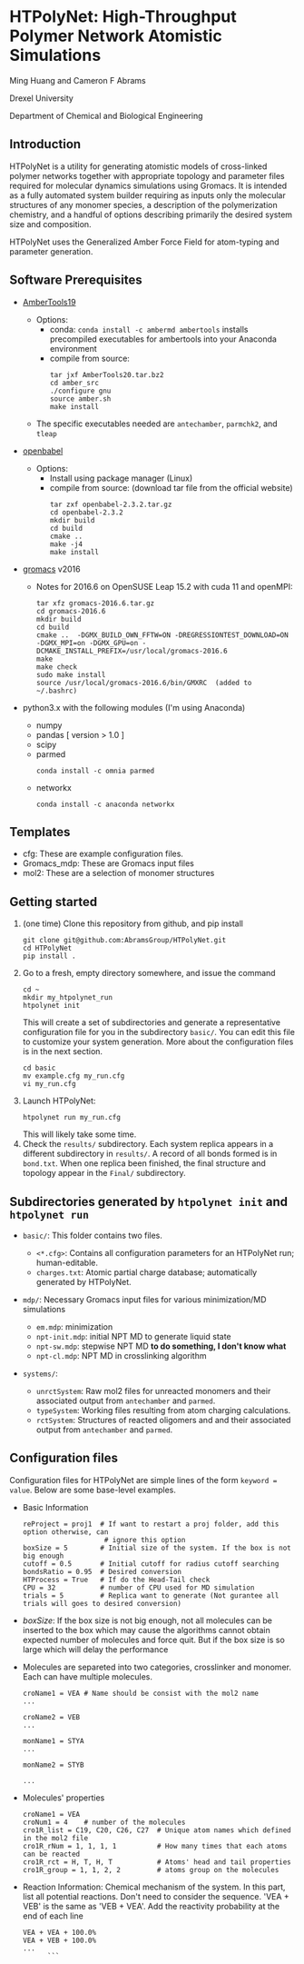 # HTPolyNet: High-Throughput Polymer Network Atomistic Simulations

Ming Huang and Cameron F Abrams

Drexel University

Department of Chemical and Biological Engineering

## Introduction

HTPolyNet is a utility for generating atomistic models of cross-linked polymer networks together with appropriate topology and parameter files required for molecular dynamics simulations using Gromacs.  It is intended as a fully automated system builder requiring as inputs only the molecular structures of any monomer species, a description of the polymerization chemistry, and a handful of options describing primarily the desired system size and composition.

HTPolyNet uses the Generalized Amber Force Field for atom-typing and parameter generation.

## Software Prerequisites
* [AmberTools19](https://ambermd.org/GetAmber.php#ambertools)
  - Options:
     * conda: `conda install -c ambermd ambertools` installs precompiled executables for ambertools into your Anaconda environment
     * compile from source:
       ```
       tar jxf AmberTools20.tar.bz2
       cd amber_src
       ./configure gnu
       source amber.sh
       make install
       ```
  - The specific executables needed are `antechamber`, `parmchk2`, and `tleap`
* [openbabel](http://openbabel.org/wiki/Category:Installation)
    - Options:
       * Install using package manager (Linux)
       * compile from source: (download tar file from the official website)
         ```
         tar zxf openbabel-2.3.2.tar.gz
         cd openbabel-2.3.2
         mkdir build
         cd build
         cmake ..
         make -j4
         make install
         ```
* [gromacs](https://manual.gromacs.org/documentation/2020/install-guide/index.html) v2016
  - Notes for 2016.6 on OpenSUSE Leap 15.2 with cuda 11 and openMPI:
    ```
    tar xfz gromacs-2016.6.tar.gz
    cd gromacs-2016.6
    mkdir build
    cd build
    cmake ..  -DGMX_BUILD_OWN_FFTW=ON -DREGRESSIONTEST_DOWNLOAD=ON -DGMX_MPI=on -DGMX_GPU=on -DCMAKE_INSTALL_PREFIX=/usr/local/gromacs-2016.6
    make
    make check
    sudo make install
    source /usr/local/gromacs-2016.6/bin/GMXRC  (added to ~/.bashrc)
    ```
  
* python3.x with the following modules (I'm using Anaconda)
  - numpy
  - pandas [ version > 1.0 ] 
  - scipy
  - parmed
    ```
    conda install -c omnia parmed
    ```
  - networkx
    ```
    conda install -c anaconda networkx
    ```

## Templates

* cfg:  These are example configuration files.
* Gromacs_mdp:  These are Gromacs input files
* mol2:  These are a selection of monomer structures

## Getting started

1. (one time) Clone this repository from github, and pip install
   ```
   git clone git@github.com:AbramsGroup/HTPolyNet.git
   cd HTPolyNet
   pip install .
   ```
2. Go to a fresh, empty directory somewhere, and issue the command 
   ```
   cd ~
   mkdir my_htpolynet_run
   htpolynet init
   ```
   This will create a set of subdirectories and generate a representative configuration file for you in the subdirectory `basic/`.  You can edit this file to customize your system generation.  More about the configuration files is in the next section.
   ```
   cd basic
   mv example.cfg my_run.cfg
   vi my_run.cfg
   ```
3. Launch HTPolyNet:
   ``` 
   htpolynet run my_run.cfg
   ```
   This will likely take some time.
4. Check the `results/` subdirectory.  Each system replica appears in a different subdirectory in `results/`.  A record of all bonds formed is in `bond.txt`. When one replica been finished, the final structure and topology appear in the `Final/` subdirectory. 

## Subdirectories generated by `htpolynet init` and `htpolynet run`

* `basic/`:  This folder contains two files. 
  - `<*.cfg>`:  Contains all configuration parameters for an HTPolyNet run; human-editable.
  - `charges.txt`: Atomic partial charge database; automatically generated by HTPolyNet. 
   
* `mdp/`: Necessary Gromacs input files for various minimization/MD simulations
  - `em.mdp`: minimization
  - `npt-init.mdp`: initial NPT MD to generate liquid state
  - `npt-sw.mdp`: stepwise NPT MD **to do something, I don't know what**
  - `npt-cl.mdp`: NPT MD in crosslinking algorithm
* `systems/`: 
  - `unrctSystem`: Raw mol2 files for unreacted monomers and their associated output from `antechamber` and `parmed`.
  - `typeSystem`: Working files resulting from atom charging calculations.
  - `rctSystem`: Structures of reacted oligomers and  and their associated output from `antechamber` and `parmed`.

## Configuration files

Configuration files for HTPolyNet are simple lines of the form `keyword = value`.  Below are some base-level examples. 

- Basic Information
  ```
  reProject = proj1  # If want to restart a proj folder, add this option otherwise, can 
                      # ignore this option 
  boxSize = 5        # Initial size of the system. If the box is not big enough
  cutoff = 0.5       # Initial cutoff for radius cutoff searching
  bondsRatio = 0.95  # Desired conversion 
  HTProcess = True   # If do the Head-Tail check 
  CPU = 32           # number of CPU used for MD simulation
  trials = 5         # Replica want to generate (Not gurantee all trials will goes to desired conversion)
  ```
- *boxSize*: If the box size is not big enough, not all molecules can be
  inserted to the box which may cause the algorithms cannot
  obtain expected number of molecules and force quit. 
  But if the box size is so large which will delay the 
  performance
  
- Molecules are separeted into two categories, crosslinker and monomer. Each 
  can have multiple molecules. 
  ```
  croName1 = VEA # Name should be consist with the mol2 name 
  ...
  
  croName2 = VEB
  ...
  
  monName1 = STYA
  ...
  
  monName2 = STYB
  
  ...
  ``` 
- Molecules' properties
  ```
  croName1 = VEA
  croNum1 = 4    # number of the molecules
  cro1R_list = C19, C20, C26, C27  # Unique atom names which defined in the mol2 file
  cro1R_rNum = 1, 1, 1, 1          # How many times that each atoms can be reacted
  cro1R_rct = H, T, H, T           # Atoms' head and tail properties 
  cro1R_group = 1, 1, 2, 2         # atoms group on the molecules 
  ```

- Reaction Information:
  Chemical mechanism of the system. In this part, list all potential reactions.
  Don't need to consider the sequence. 'VEA + VEB' is the same as 'VEB + VEA'.
  Add the reactivity probability at the end of each line
  ```
  VEA + VEA + 100.0%
  VEA + VEB + 100.0%
  ...
        ```
